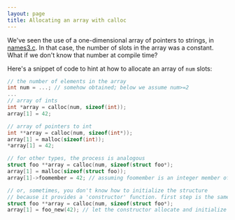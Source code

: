 ```yaml
---
layout: page
title: Allocating an array with calloc
---
```


We've seen the use of a one-dimensional array of pointers to strings, in [names3.c]({{site.examples}}/names3.c).
In that case, the number of slots in the array was a constant.
What if we don't know that number at compile time?

Here's a snippet of code to hint at how to allocate an array of `num` slots:

```c
// the number of elements in the array
int num = ...; // somehow obtained; below we assume num>=2
...
// array of ints
int *array = calloc(num, sizeof(int));
array[1] = 42;

// array of pointers to int
int **array = calloc(num, sizeof(int*));
array[1] = malloc(sizeof(int));
*array[1] = 42;

// for other types, the process is analogous
struct foo **array = calloc(num, sizeof(struct foo*);
array[1] = malloc(sizeof(struct foo));
array[1]->foomember = 42; // assuming foomember is an integer member of struct foo

// or, sometimes, you don't know how to initialize the structure
// because it provides a 'constructor' function. first step is the same:
struct foo **array = calloc(num, sizeof(struct foo*);
array[1] = foo_new(42); // let the constructor allocate and initialize a new foo.
```
